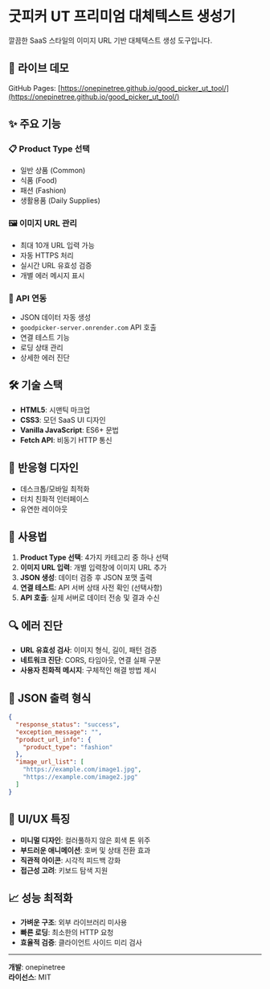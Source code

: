 # 굿피커 UT 프리미엄 대체텍스트 생성기

깔끔한 SaaS 스타일의 이미지 URL 기반 대체텍스트 생성 도구입니다.

## 🚀 **라이브 데모**

GitHub Pages: [https://onepinetree.github.io/good_picker_ut_tool/](https://onepinetree.github.io/good_picker_ut_tool/)

## ✨ **주요 기능**

### 📋 **Product Type 선택**
- 일반 상품 (Common)
- 식품 (Food)
- 패션 (Fashion)  
- 생활용품 (Daily Supplies)

### 🖼️ **이미지 URL 관리**
- 최대 10개 URL 입력 가능
- 자동 HTTPS 처리
- 실시간 URL 유효성 검증
- 개별 에러 메시지 표시

### 🔧 **API 연동**
- JSON 데이터 자동 생성
- `goodpicker-server.onrender.com` API 호출
- 연결 테스트 기능
- 로딩 상태 관리
- 상세한 에러 진단

## 🛠️ **기술 스택**

- **HTML5**: 시맨틱 마크업
- **CSS3**: 모던 SaaS UI 디자인
- **Vanilla JavaScript**: ES6+ 문법
- **Fetch API**: 비동기 HTTP 통신

## 📱 **반응형 디자인**

- 데스크톱/모바일 최적화
- 터치 친화적 인터페이스
- 유연한 레이아웃

## 🚦 **사용법**

1. **Product Type 선택**: 4가지 카테고리 중 하나 선택
2. **이미지 URL 입력**: 개별 입력창에 이미지 URL 추가
3. **JSON 생성**: 데이터 검증 후 JSON 포맷 출력
4. **연결 테스트**: API 서버 상태 사전 확인 (선택사항)
5. **API 호출**: 실제 서버로 데이터 전송 및 결과 수신

## 🔍 **에러 진단**

- **URL 유효성 검사**: 이미지 형식, 길이, 패턴 검증
- **네트워크 진단**: CORS, 타임아웃, 연결 실패 구분
- **사용자 친화적 메시지**: 구체적인 해결 방법 제시

## 📄 **JSON 출력 형식**

```json
{
  "response_status": "success",
  "exception_message": "",
  "product_url_info": {
    "product_type": "fashion"
  },
  "image_url_list": [
    "https://example.com/image1.jpg",
    "https://example.com/image2.jpg"
  ]
}
```

## 🎨 **UI/UX 특징**

- **미니멀 디자인**: 컬러풀하지 않은 회색 톤 위주
- **부드러운 애니메이션**: 호버 및 상태 전환 효과
- **직관적 아이콘**: 시각적 피드백 강화
- **접근성 고려**: 키보드 탐색 지원

## 📈 **성능 최적화**

- **가벼운 구조**: 외부 라이브러리 미사용
- **빠른 로딩**: 최소한의 HTTP 요청
- **효율적 검증**: 클라이언트 사이드 미리 검사

---

**개발**: onepinetree  
**라이선스**: MIT
